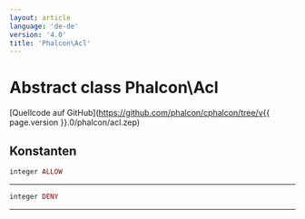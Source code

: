 ```yaml
---
layout: article
language: 'de-de'
version: '4.0'
title: 'Phalcon\Acl'
---
```

# Abstract class **Phalcon\Acl**

[Quellcode auf GitHub](https://github.com/phalcon/cphalcon/tree/v{{ page.version }}.0/phalcon/acl.zep)

## Konstanten

```php
integer ALLOW
```

* * *

```php
integer DENY
```

* * *